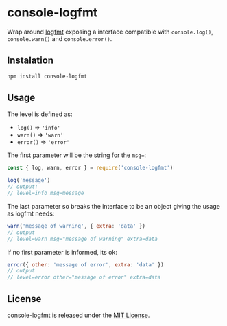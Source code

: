 # console-logfmt

Wrap around [logfmt](https://github.com/csquared/node-logfmt) exposing a interface compatible with `console.log()`, `console.warn()` and `console.error()`.

## Instalation

```bash
npm install console-logfmt
```

## Usage

The level is defined as:
- `log()` ⇒ `'info'`
- `warn()` ⇒ `'warn'`
- `error()` ⇒ `'error'`

The first parameter will be the string for the `msg=`:
```javascript
const { log, warn, error } = require('console-logfmt')

log('message')
// output:
// level=info msg=message
```
The last parameter so breaks the interface to be an object giving the usage as logfmt needs:
```javascript
warn('message of warning', { extra: 'data' })
// output
// level=warn msg="message of warning" extra=data
```

If no first parameter is informed, its ok:
```javascript
error({ other: 'message of error', extra: 'data' })
// output
// level=error other="message of error" extra=data
```


## License

console-logfmt is released under the [MIT License](http://www.opensource.org/licenses/MIT).
